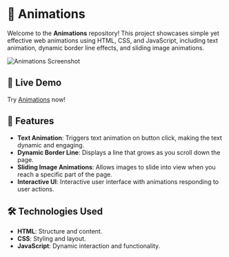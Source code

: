 # 🎨 Animations

Welcome to the **Animations** repository! This project showcases simple yet effective web animations using HTML, CSS, and JavaScript, including text animation, dynamic border line effects, and sliding image animations.

![Animations Screenshot](img/screenshot.png)

## 🔗 Live Demo

Try [Animations](https://your-username.github.io/animations/) now!

## 🚀 Features

- **Text Animation**: Triggers text animation on button click, making the text dynamic and engaging.
- **Dynamic Border Line**: Displays a line that grows as you scroll down the page.
- **Sliding Image Animations**: Allows images to slide into view when you reach a specific part of the page.
- **Interactive UI**: Interactive user interface with animations responding to user actions.

## 🛠️ Technologies Used

- **HTML**: Structure and content.
- **CSS**: Styling and layout.
- **JavaScript**: Dynamic interaction and functionality.
